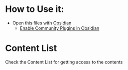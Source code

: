 # How to Use it:
* Open this files with [Obsidian](https://obsidian.md/download)
  * [Enable Community Plugins in Obsidian](https://help.obsidian.md/Extending+Obsidian/Community+plugins) 
# Content List
Check the Content List for getting access to the contents